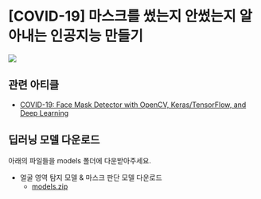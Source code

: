 # [COVID-19] 마스크를 썼는지 안썼는지 알아내는 인공지능 만들기

![](https://www.notion.so/image/https%3A%2F%2Fs3-us-west-2.amazonaws.com%2Fsecure.notion-static.com%2Fb7d5a589-739f-4d2f-88ab-95513067d3a0%2FUntitled.png?table=block&id=41a53e02-12e3-424e-bbd5-2be34facd3f0&spaceId=83c75a39-3aba-4ba4-a792-7aefe4b07895&width=2120&userId=&cache=v2)

## 관련 아티클

- [COVID-19: Face Mask Detector with OpenCV, Keras/TensorFlow, and Deep Learning](https://www.pyimagesearch.com/2020/05/04/covid-19-face-mask-detector-with-opencv-keras-tensorflow-and-deep-learning/)

## 딥러닝 모델 다운로드

아래의 파일들을 models 폴더에 다운받아주세요.

- 얼굴 영역 탐지 모델 & 마스크 판단 모델 다운로드
  - [models.zip](https://s3-us-west-2.amazonaws.com/secure.notion-static.com/03cac2ba-9c9d-4ce7-b77f-4c2ffb79fdea/models.zip)
